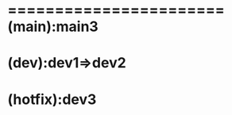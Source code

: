 =======================
(main):main3
========================
(dev):dev1=>dev2
========================
(hotfix):dev3
=======================
